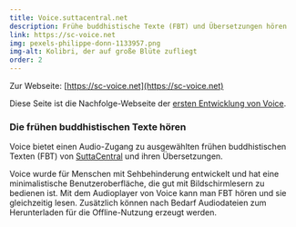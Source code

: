 ```yaml
---
title: Voice.suttacentral.net
description: Frühe buddhistische Texte (FBT) und Übersetzungen hören
link: https://sc-voice.net
img: pexels-philippe-donn-1133957.png
img-alt: Kolibri, der auf große Blüte zufliegt
order: 2
---
```


Zur Webseite: [https://sc-voice.net](https://sc-voice.net)

Diese Seite ist die Nachfolge-Webseite der [ersten Entwicklung von Voice](#/wiki/webseiten/voice.suttacentral).

### Die frühen buddhistischen Texte hören
Voice bietet einen Audio-Zugang zu ausgewählten frühen buddhistischen Texten (FBT) von [SuttaCentral](https://suttacentral.net/?lang=de) und ihren Übersetzungen.

Voice wurde für Menschen mit Sehbehinderung entwickelt und hat eine minimalistische Benutzeroberfläche, die gut mit Bildschirmlesern zu bedienen ist. Mit dem Audioplayer von Voice kann man FBT hören und sie gleichzeitig lesen. Zusätzlich können nach Bedarf Audiodateien zum Herunterladen für die Offline-Nutzung erzeugt werden. 

